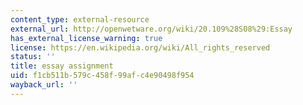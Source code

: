 ```yaml
---
content_type: external-resource
external_url: http://openwetware.org/wiki/20.109%28S08%29:Essay
has_external_license_warning: true
license: https://en.wikipedia.org/wiki/All_rights_reserved
status: ''
title: essay assignment
uid: f1cb511b-579c-458f-99af-c4e90498f954
wayback_url: ''
---
```

